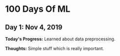 # 100 Days Of ML

## Day 1: Nov 4, 2019

**Today's Progress:** Learned about data preprocessing.

**Thoughts:** Simple stuff which is really important.


